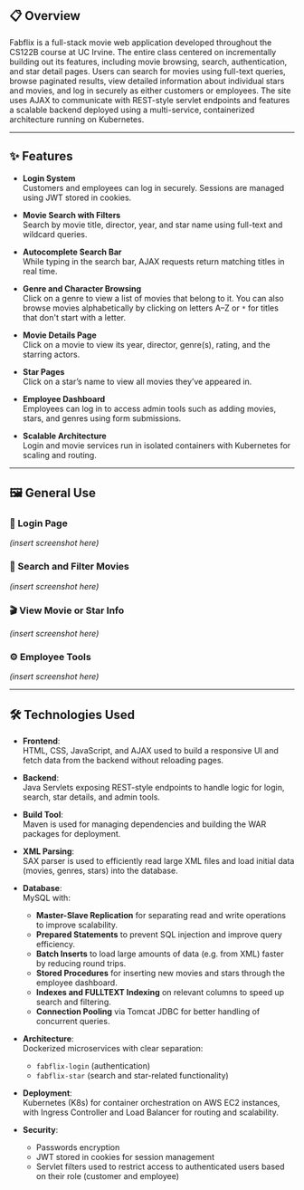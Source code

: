 ## 📋 Overview

Fabflix is a full-stack movie web application developed throughout the CS122B course at UC Irvine. The entire class centered on incrementally building out its features, including movie browsing, search, authentication, and star detail pages. Users can search for movies using full-text queries, browse paginated results, view detailed information about individual stars and movies, and log in securely as either customers or employees. The site uses AJAX to communicate with REST-style servlet endpoints and features a scalable backend deployed using a multi-service, containerized architecture running on Kubernetes.

---

## ✨ Features

- **Login System**  
  Customers and employees can log in securely. Sessions are managed using JWT stored in cookies.

- **Movie Search with Filters**  
  Search by movie title, director, year, and star name using full-text and wildcard queries.

- **Autocomplete Search Bar**  
  While typing in the search bar, AJAX requests return matching titles in real time.
  
- **Genre and Character Browsing**  
  Click on a genre to view a list of movies that belong to it. You can also browse movies alphabetically by clicking on letters A–Z or `*` for titles that don't start with a letter.

- **Movie Details Page**  
  Click on a movie to view its year, director, genre(s), rating, and the starring actors.

- **Star Pages**  
  Click on a star’s name to view all movies they’ve appeared in.

- **Employee Dashboard**  
  Employees can log in to access admin tools such as adding movies, stars, and genres using form submissions.

- **Scalable Architecture**  
  Login and movie services run in isolated containers with Kubernetes for scaling and routing.

---

## 🖼️ General Use

### 🔐 Login Page  
*(insert screenshot here)*

### 🔎 Search and Filter Movies  
*(insert screenshot here)*

### 🎬 View Movie or Star Info  
*(insert screenshot here)*

### ⚙️ Employee Tools  
*(insert screenshot here)*

---

## 🛠️ Technologies Used

- **Frontend**:  
  HTML, CSS, JavaScript, and AJAX used to build a responsive UI and fetch data from the backend without reloading pages.

- **Backend**:  
  Java Servlets exposing REST-style endpoints to handle logic for login, search, star details, and admin tools.

- **Build Tool**:  
  Maven is used for managing dependencies and building the WAR packages for deployment.

- **XML Parsing**:  
  SAX parser is used to efficiently read large XML files and load initial data (movies, genres, stars) into the database.

- **Database**:  
  MySQL with:
  - **Master-Slave Replication** for separating read and write operations to improve scalability.
  - **Prepared Statements** to prevent SQL injection and improve query efficiency.
  - **Batch Inserts** to load large amounts of data (e.g. from XML) faster by reducing round trips.
  - **Stored Procedures** for inserting new movies and stars through the employee dashboard.
  - **Indexes and FULLTEXT Indexing** on relevant columns to speed up search and filtering.
  - **Connection Pooling** via Tomcat JDBC for better handling of concurrent queries.

- **Architecture**:  
  Dockerized microservices with clear separation:
  - `fabflix-login` (authentication)
  - `fabflix-star` (search and star-related functionality)

- **Deployment**:  
  Kubernetes (K8s) for container orchestration on AWS EC2 instances, with Ingress Controller and Load Balancer for routing and scalability.

- **Security**:  
  - Passwords encryption
  - JWT stored in cookies for session management  
  - Servlet filters used to restrict access to authenticated users based on their role (customer and employee)
